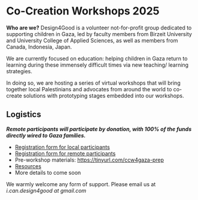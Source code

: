 # Co-Creation Workshops 2025

**Who are we?** Design4Good is a volunteer not-for-profit group dedicated to supporting children in Gaza, led by faculty members from Birzeit University and University College of Applied Sciences, as well as members from Canada, Indonesia, Japan. 

We are currently focused on education: helping children in Gaza return to learning during these immensely difficult times via new teaching/ learning strategies. 

In doing so, we are hosting a series of virtual workshops that will bring together local Palestinians and advocates from around the world to co-create solutions with prototyping stages embedded into our workshops. 


## Logistics

***Remote participants will participate by donation, with 100% of the funds directly wired to Gaza families.***

- [Registration form for local participants](https://tinyurl.com/ccw4gaza-survey)
- [Registration form for remote participants](https://tinyurl.com/ccw4gaza-survey2)
- Pre-workshop materials: https://tinyurl.com/ccw4gaza-prep
- [Resources](resources/readme.md)
- More details to come soon

We warmly welcome any form of support. Please email us at *i.can.design4good _at_ gmail.com*


